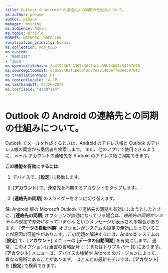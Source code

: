 ```yaml
---
title: Outlook の Android の連絡先との同期の仕組みについて。
ms.author: pebaum
author: pebaum
manager: mnirkhe
ms.audience: Admin
ms.topic: article
ROBOTS: NOINDEX, NOFOLLOW
localization_priority: Normal
ms.collection: Adm_O365
ms.custom:
- "9001115"
- "3076"
ms.openlocfilehash: 8a41923b7c3395c30414cbc39b74011c54267d78
ms.sourcegitcommit: 67015549afcbe05f3b77ea314e2ef7e0e439f9f2
ms.translationtype: HT
ms.contentlocale: ja-JP
ms.lasthandoff: 02/26/2020
ms.locfileid: "42307114"
---
```

# <a name="how-does-outlook-sync-with-my-android-contacts"></a>Outlook の Android の連絡先との同期の仕組みについて。

Outlook でメールを作成するときは、Android のアドレス帳と Outlook のアドレス帳の両方から受信者を検索します。 また、他のアプリで使用できるように、メール アカウントの連絡先を Android のアドレス帳に同期できます。 
 
**この機能を有効にするには**:
 
1. デバイスで、[**設定**] に移動します。

2. [**アカウント**] で、連絡先を同期するアカウントをタップします。

3. [**連絡先の同期**] のスライダーをオンに切り替えます。
 
**注**: Android 版の Microsoft Outlook で連絡先の同期を有効にしようとしたときに、[**連絡先の同期**] オプションが無効になっている場合は、*連絡先の同期がシステムの設定で有効になっていません* というメッセージが表示される場合があります。 [**データの自動同期**] オプションがシステムの設定で無効になっていることが原因の可能性があります。 この問題を解決するには、Android システムの [**設定**] で、[**アカウント**] メニューの [**データの自動同期**] を有効にします。 通常、このオプションは垂直の省略記号 (⋮) またはトリプルバー (⫼) にあります。 [**アカウント**] メニューは、デバイスの種類や Android のバージョンによって、異なる場所にあることがあります。 ほとんどの最新モデルでは、[**アカウント**] を [**設定**] で検索できます。